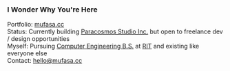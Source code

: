 ### I Wonder Why You're Here  
Portfolio: [mufasa.cc](https://mufasa.cc)  
Status: Currently building [Paracosmos Studio Inc.](https://paracosmos.studio/?utm_source=github.com&utm_medium=profile&utm_campaign=mufasa159) but open to freelance dev / design opportunities  
Myself: Pursuing [Computer Engineering B.S.](https://www.rit.edu/study/computer-engineering-bs) at [RIT](https://www.rit.edu) and existing like everyone else  
Contact: hello@mufasa.cc  
